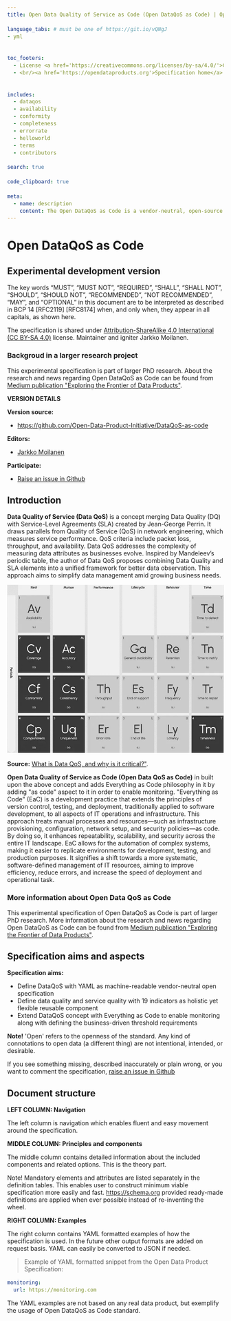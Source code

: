 ```yaml
---
title: Open Data Quality of Service as Code (Open DataQoS as Code) | Open Data Product Initiative

language_tabs: # must be one of https://git.io/vQNgJ
- yml


toc_footers:
  - License <a href='https://creativecommons.org/licenses/by-sa/4.0/'>CC BY-SA 4.0</a>
  - <br/><a href='https://opendataproducts.org'>Specification home</a>


includes:
  - dataqos
  - availability
  - conformity
  - completeness
  - errorrate
  - helloworld
  - terms
  - contributors

search: true

code_clipboard: true

meta:
  - name: description
    content: The Open DataQoS as Code is a vendor-neutral, open-source machine-readable data product quality and service metadata model. It applies Everything as Code philosophy into the data products.  
---
```


# Open DataQoS as Code

## Experimental development version 

The key words “MUST”, “MUST NOT”, “REQUIRED”, “SHALL”, “SHALL NOT”, “SHOULD”, “SHOULD NOT”, “RECOMMENDED”, “NOT RECOMMENDED”, “MAY”, and “OPTIONAL” in this document are to be interpreted as described in BCP 14 [RFC2119] [RFC8174] when, and only when, they appear in all capitals, as shown here.

The specification is shared under <a href='https://creativecommons.org/licenses/by-sa/4.0/'>Attribution-ShareAlike 4.0 International (CC BY-SA 4.0)</a> license. Maintainer and igniter Jarkko Moilanen. 

### Backgroud in a larger research project 

This experimental specification is part of larger PhD research. About the research and news regarding Open DataQoS as Code can be found from <a href="https://medium.com/exploring-the-frontier-of-data-products">Medium publication "Exploring the Frontier of Data Products"</a>. 


**VERSION DETAILS**

**Version source:**

* <a href="https://github.com/Open-Data-Product-Initiative/DataQoS-as-code">https://github.com/Open-Data-Product-Initiative/DataQoS-as-code</a>



**Editors:**

* <a href="https://www.linkedin.com/in/jarkkomoilanen/">Jarkko Moilanen</a>


**Participate:**

* [Raise an issue in Github](https://github.com/Open-Data-Product-Initiative/DataQoS-as-code/issues)

## Introduction

**Data Quality of Service (Data QoS)** is a concept merging Data Quality (DQ) with Service-Level Agreements (SLA) created by Jean-George Perrin. It draws parallels from Quality of Service (QoS) in network engineering, which measures service performance. QoS criteria include packet loss, throughput, and availability. Data QoS addresses the complexity of measuring data attributes as businesses evolve. Inspired by Mandeleev’s periodic table, the author of Data QoS proposes combining Data Quality and SLA elements into a unified framework for better data observation. This approach aims to simplify data management amid growing business needs.

![Data QoS model by Jean-George Perrin](https://raw.githubusercontent.com/Open-Data-Product-Initiative/DataQoS-as-code/main/source/images/dataqos.png)

**Source:** <a href="https://medium.com/profitoptics/what-is-data-qos-and-why-is-it-critical-c524b81e3cc1">What is Data QoS, and why is it critical?"</a>. 


**Open Data Quality of Service as Code (Open Data QoS as Code)** in built upon the above concept and adds Everything as Code philosophy in it by adding "as code" aspect to it in order to enable monitoring. "Everything as Code" (EaC) is a development practice that extends the principles of version control, testing, and deployment, traditionally applied to software development, to all aspects of IT operations and infrastructure. This approach treats manual processes and resources—such as infrastructure provisioning, configuration, network setup, and security policies—as code. By doing so, it enhances repeatability, scalability, and security across the entire IT landscape. EaC allows for the automation of complex systems, making it easier to replicate environments for development, testing, and production purposes. It signifies a shift towards a more systematic, software-defined management of IT resources, aiming to improve efficiency, reduce errors, and increase the speed of deployment and operational task. 

### More information about Open Data QoS as Code

This experimental specification of Open DataQoS as Code is part of larger PhD research. More information about the research and news regarding Open DataQoS as Code can be found from <a href="https://medium.com/exploring-the-frontier-of-data-products">Medium publication "Exploring the Frontier of Data Products"</a>. 

## Specification aims and aspects

**Specification aims:**

* Define DataQoS with YAML as machine-readable vendor-neutral open specification
* Define data quality and service quality with 19 indicators as holistic yet flexible reusable component
* Extend DataQoS concept with Everything as Code to enable monitoring along with defining the business-driven threshold requirements

**Note!** 'Open' refers to the openness of the standard. Any kind of connotations to open data (a different thing) are not intentional, intended, or desirable.


If you see something missing, described inaccurately or plain wrong, or you want to comment the specification, [raise an issue in Github](https://github.com/Open-Data-Product-Initiative/DataQoS-as-code/issues)

## Document structure

**LEFT COLUMN: Navigation**

The left column is navigation which enables fluent and easy movement around the specification. 

**MIDDLE COLUMN: Principles and components**

The middle column contains detailed information about the included components and related options. This is the theory part. 

Note! Mandatory elements and attributes are listed separately in the definition tables. This enables user to construct minimum viable specification more easily and fast. https://schema.org provided ready-made definitions are applied when ever possible instead of re-inventing the wheel. 

**RIGHT COLUMN: Examples**

The right column contains YAML formatted examples of how the specification is used. In the future other output formats are added on request basis. YAML can easily be converted to JSON if needed. 

> Example of YAML formatted snippet from the Open Data Product Specification:

```yml
monitoring:
  url: https://monitoring.com
```


<aside class="notice">
The YAML examples are not based on any real data product, but exemplify the usage of Open DataQoS as Code standard. 

</aside>



